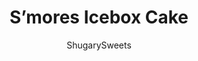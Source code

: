 ---
layout: ../../layouts/MarkdownPostLayout.astro
title: S&#8217;mores Icebox Cake
author: ShugarySweets
pubDate: 2020-08-03
description: "A cold slice of Icebox Cake is just what you need when the the temperatures climb. It&#x27;s even better when your cake tastes like s&#x27;mores!"
image_url: https://www.shugarysweets.com/wp-content/uploads/2020/08/smores-icebox-cake-5.jpg
tags: ["Cake","American"]
calories: 361
protein: 4
carbohydrates: 34
fats: 24
fiber: 0
ingredients: ["1 box of graham crackers (one square reserved for the topping)","16 ounces cool whip, thawed, divided","5.6 ounces (large box) chocolate instant pudding","2 cups heavy cream, divided","2 cups Marshmallow fluff","8 ounces cream cheese (room temperature)","½ cup chocolate sauce"]
serves: 16
time: "4 hours 15 minutes"
prepTime: "15 minutes"
instructions: ["In a medium bowl, start by mixing 1 cup of heavy cream into the chocolate instant pudding. It may clump up a bit and that’s okay. Add your chocolate pudding mixture to 8 ounces of cool whip, incorporate with a rubber spatula and set aside.","In a medium bowl, beat remaining 1 cup of heavy cream with 2 cups of fluff. Beat with the egg beaters until smooth and heavy cream has fluffed slightly. Add the cream cheese to the fluff mixture and beat until combined. Fold in the remaining 8 ounces of cool whip.","In a 9x13 casserole dish, line the bottom with graham crackers. Don’t be afraid to break them to fit, we want fullcoverage. Layer half of the chocolate cool whip mixture on top of the graham crackers, followed by a layer of half of the fluff mixture, and finally a drizzle of half the chocolate sauce. Repeat one more time.","Refrigerate for at least 4 hours. Just before serving, crunch a couple graham crackers and sprinkle on top."]
nutrition: ["361 calories","34 grams carbohydrates","51 milligrams cholesterol","24 grams fat","0 grams fiber","4 grams protein","17 grams saturated fat","221 milligrams sodium","20 grams sugar","0 grams trans fat","6 grams unsaturated fat"]
---
